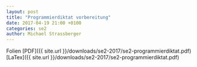 ```yaml
---
layout: post
title: "Programmierdiktat vorbereitung"
date: 2017-04-19 21:00 +0100
categories: se2
author: Michael Strassberger
---
```


Folien [PDF]({{ site.url }}/downloads/se2-2017/se2-programmierdiktat.pdf) [LaTex]({{ site.url }}/downloads/se2-2017/se2-programmierdiktat.pdf)
